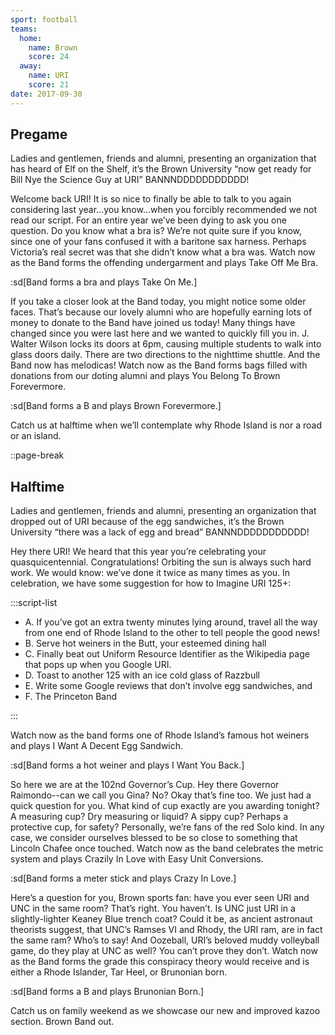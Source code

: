 ```yaml
---
sport: football
teams:
  home:
    name: Brown
    score: 24
  away:
    name: URI
    score: 21
date: 2017-09-30
---
```


## Pregame

Ladies and gentlemen, friends and alumni, presenting an organization that has heard of Elf on the Shelf, it’s the Brown University “now get ready for Bill Nye the Science Guy at URI” BANNNDDDDDDDDDDD!

Welcome back URI! It is so nice to finally be able to talk to you again considering last year...you know...when you forcibly recommended we not read our script. For an entire year we’ve been dying to ask you one question. Do you know what a bra is? We’re not quite sure if you know, since one of your fans confused it with a baritone sax harness. Perhaps Victoria’s real secret was that she didn’t know what a bra was. Watch now as the Band forms the offending undergarment and plays Take Off Me Bra.

:sd[Band forms a bra and plays Take On Me.]

If you take a closer look at the Band today, you might notice some older faces. That’s because our lovely alumni who are hopefully earning lots of money to donate to the Band have joined us today! Many things have changed since you were last here and we wanted to quickly fill you in. J. Walter Wilson locks its doors at 6pm, causing multiple students to walk into glass doors daily. There are two directions to the nighttime shuttle. And the Band now has melodicas! Watch now as the Band forms bags filled with donations from our doting alumni and plays You Belong To Brown Forevermore.

:sd[Band forms a B and plays Brown Forevermore.]

Catch us at halftime when we’ll contemplate why Rhode Island is nor a road or an island.

::page-break

## Halftime

Ladies and gentlemen, friends and alumni, presenting an organization that dropped out of URI because of the egg sandwiches, it’s the Brown University “there was a lack of egg and bread” BANNNDDDDDDDDDDD!

Hey there URI! We heard that this year you’re celebrating your quasquicentennial. Congratulations! Orbiting the sun is always such hard work. We would know: we’ve done it twice as many times as you. In celebration, we have some suggestion for how to Imagine URI 125+:

:::script-list

- A. If you’ve got an extra twenty minutes lying around, travel all the way from one end of Rhode Island to the other to tell people the good news!
- B. Serve hot weiners in the Butt, your esteemed dining hall
- C. Finally beat out Uniform Resource Identifier as the Wikipedia page that pops up when you Google URI.
- D. Toast to another 125 with an ice cold glass of Razzbull
- E. Write some Google reviews that don’t involve egg sandwiches, and
- F. The Princeton Band

:::

Watch now as the band forms one of Rhode Island’s famous hot weiners and plays I Want A Decent Egg Sandwich.

:sd[Band forms a hot weiner and plays I Want You Back.]

So here we are at the 102nd Governor’s Cup. Hey there Governor Raimondo--can we call you Gina? No? Okay that’s fine too. We just had a quick question for you. What kind of cup exactly are you awarding tonight? A measuring cup? Dry measuring or liquid? A sippy cup? Perhaps a protective cup, for safety? Personally, we’re fans of the red Solo kind. In any case, we consider ourselves blessed to be so close to something that Lincoln Chafee once touched. Watch now as the band celebrates the metric system and plays Crazily In Love with Easy Unit Conversions.

:sd[Band forms a meter stick and plays Crazy In Love.]

Here’s a question for you, Brown sports fan: have you ever seen URI and UNC in the same room? That’s right. You haven’t. Is UNC just URI in a slightly-lighter Keaney Blue trench coat? Could it be, as ancient astronaut theorists suggest, that UNC’s Ramses VI and Rhody, the URI ram, are in fact the same ram? Who’s to say! And Oozeball, URI’s beloved muddy volleyball game, do they play at UNC as well? You can’t prove they don’t. Watch now as the Band forms the grade this conspiracy theory would receive and is either a Rhode Islander, Tar Heel, or Brunonian born.

:sd[Band forms a B and plays Brunonian Born.]

Catch us on family weekend as we showcase our new and improved kazoo section. Brown Band out.
